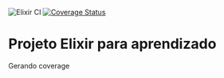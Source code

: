 ![Elixir CI](https://github.com/everaldofilho/elixir_coverage/workflows/Elixir%20CI/badge.svg)
[![Coverage Status](https://coveralls.io/repos/github/everaldofilho/elixir_coverage/badge.svg?branch=main)](https://coveralls.io/github/everaldofilho/elixir_coverage?branch=main)

# Projeto Elixir para aprendizado

Gerando coverage
